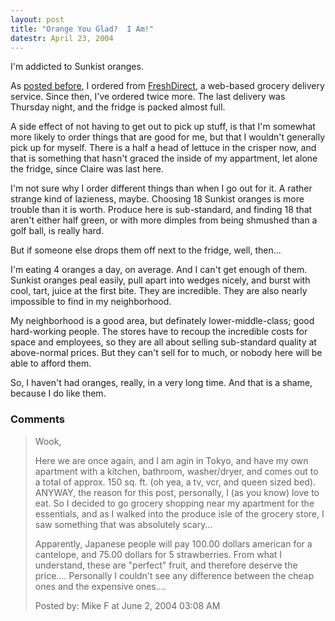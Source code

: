 ```yaml
---
layout: post
title: "Orange You Glad?  I Am!"
datestr: April 23, 2004
---
```


I'm addicted to Sunkist oranges.

As <a href="/2004/03/18/2004-03-18-286" title="The Ultimate Grocery Store Experience">posted before</a>, I ordered from <a href="http://www.freshdirect.com/">FreshDirect</a>, a web-based grocery delivery service.  Since then, I've ordered twice more.  The last delivery was Thursday night, and the fridge is packed almost full.

A side effect of not having to get out to pick up stuff, is that I'm somewhat more likely to order things that are good for me, but that I wouldn't generally pick up for myself.  There is a half a head of lettuce in the crisper now, and that is something that hasn't graced the inside of my appartment, let alone the fridge, since Claire was last here.

I'm not sure why I order different things than when I go out for it.  A rather strange kind of lazieness, maybe.  Choosing 18 Sunkist oranges is more trouble than it is worth.  Produce here is sub-standard, and finding 18 that aren't either half green, or with more dimples from being shmushed than a  golf ball, is really hard.

But if someone else drops them off next to the fridge, well, then...

I'm eating 4 oranges a day, on average.  And I can't get enough of them.  Sunkist oranges peal easily, pull apart into wedges nicely, and burst with cool, tart, juice at the first bite.  They are incredible.  They are also nearly impossible to find in my neighborhood.

My neighborhood is a good area, but definately lower-middle-class; good hard-working people.  The stores have to recoup the incredible costs for space and employees, so they are all about selling sub-standard quality at above-normal prices.  But they can't sell for to much, or nobody here will be able to afford them.

So, I haven't had oranges, really, in a very long time.  And that is a shame, because I do like them.

### Comments

<blockquote>
Wook, 

Here we are once again, and I am agin in Tokyo, and have my own apartment with a kitchen, bathroom, washer/dryer, and comes out to a total of approx. 150 sq. ft.  (oh yea, a tv, vcr, and queen sized bed).  ANYWAY, the reason for this post, personally, I (as you know) love to eat.  So I decided to go grocery shopping near my apartment for the essentials, and as I walked into the produce isle of the grocery store, I saw something that was absolutely scary...

Apparently, Japanese people will pay 100.00 dollars american for a cantelope, and 75.00 dollars for 5 strawberries.  From what I understand, these are "perfect" fruit, and therefore deserve the price....  Personally I couldn't see any difference between the cheap ones and the expensive ones....
<div class="post-meta">Posted by: Mike F at June  2, 2004 03:08 AM</div> </blockquote>

